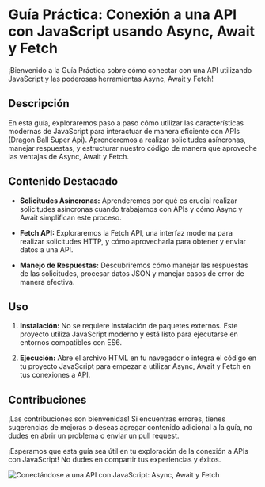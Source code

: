 # Guía Práctica: Conexión a una API con JavaScript usando Async, Await y Fetch

¡Bienvenido a la Guía Práctica sobre cómo conectar con una API utilizando JavaScript y las poderosas herramientas Async, Await y Fetch!

## Descripción

En esta guía, exploraremos paso a paso cómo utilizar las características modernas de JavaScript para interactuar de manera eficiente con APIs (Dragon Ball Super Api). Aprenderemos a realizar solicitudes asíncronas, manejar respuestas, y estructurar nuestro código de manera que aproveche las ventajas de Async, Await y Fetch.

## Contenido Destacado

- **Solicitudes Asíncronas:**
  Aprenderemos por qué es crucial realizar solicitudes asíncronas cuando trabajamos con APIs y cómo Async y Await simplifican este proceso.

- **Fetch API:**
  Exploraremos la Fetch API, una interfaz moderna para realizar solicitudes HTTP, y cómo aprovecharla para obtener y enviar datos a una API.

- **Manejo de Respuestas:**
  Descubriremos cómo manejar las respuestas de las solicitudes, procesar datos JSON y manejar casos de error de manera efectiva.

## Uso

1. **Instalación:**
   No se requiere instalación de paquetes externos. Este proyecto utiliza JavaScript moderno y está listo para ejecutarse en entornos compatibles con ES6.

2. **Ejecución:**
   Abre el archivo HTML en tu navegador o integra el código en tu proyecto JavaScript para empezar a utilizar Async, Await y Fetch en tus conexiones a API.

## Contribuciones

¡Las contribuciones son bienvenidas! Si encuentras errores, tienes sugerencias de mejoras o deseas agregar contenido adicional a la guía, no dudes en abrir un problema o enviar un pull request.


¡Esperamos que esta guía sea útil en tu exploración de la conexión a APIs con JavaScript! No dudes en compartir tus experiencias y éxitos.


![Conectándose a una API con JavaScript: Async, Await y Fetch](https://github.com/soyniccohernandez/api_dragon_ball_super/blob/master/img/Descripci%C3%B3n.png?raw=true)